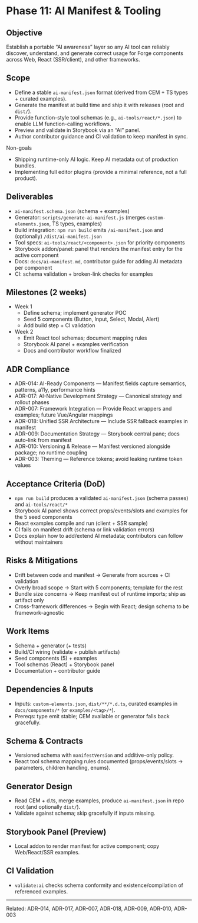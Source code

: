 # Phase 11: AI Manifest & Tooling

## Objective
Establish a portable “AI awareness” layer so any AI tool can reliably discover, understand, and generate correct usage for Forge components across Web, React (SSR/client), and other frameworks.

## Scope
- Define a stable `ai-manifest.json` format (derived from CEM + TS types + curated examples).
- Generate the manifest at build time and ship it with releases (root and `dist/`).
- Provide function-style tool schemas (e.g., `ai-tools/react/*.json`) to enable LLM function-calling workflows.
- Preview and validate in Storybook via an “AI” panel.
- Author contributor guidance and CI validation to keep manifest in sync.

Non-goals
- Shipping runtime-only AI logic. Keep AI metadata out of production bundles.
- Implementing full editor plugins (provide a minimal reference, not a full product).

## Deliverables
- `ai-manifest.schema.json` (schema + examples)
- Generator: `scripts/generate-ai-manifest.js` (merges `custom-elements.json`, TS types, examples)
- Build integration: `npm run build` emits `/ai-manifest.json` and (optionally) `/dist/ai-manifest.json`
- Tool specs: `ai-tools/react/<component>.json` for priority components
- Storybook addon/panel: panel that renders the manifest entry for the active component
- Docs: `docs/ai-manifest.md`, contributor guide for adding AI metadata per component
- CI: schema validation + broken-link checks for examples

## Milestones (2 weeks)
- Week 1
  - Define schema; implement generator POC
  - Seed 5 components (Button, Input, Select, Modal, Alert)
  - Add build step + CI validation
- Week 2
  - Emit React tool schemas; document mapping rules
  - Storybook AI panel + examples verification
  - Docs and contributor workflow finalized

## ADR Compliance
- ADR-014: AI-Ready Components — Manifest fields capture semantics, patterns, a11y, performance hints
- ADR-017: AI-Native Development Strategy — Canonical strategy and rollout phases
- ADR-007: Framework Integration — Provide React wrappers and examples; future Vue/Angular mappings
- ADR-018: Unified SSR Architecture — Include SSR fallback examples in manifest
- ADR-009: Documentation Strategy — Storybook central pane; docs auto-link from manifest
- ADR-010: Versioning & Release — Manifest versioned alongside package; no runtime coupling
- ADR-003: Theming — Reference tokens; avoid leaking runtime token values

## Acceptance Criteria (DoD)
- `npm run build` produces a validated `ai-manifest.json` (schema passes) and `ai-tools/react/*`
- Storybook AI panel shows correct props/events/slots and examples for the 5 seed components
- React examples compile and run (client + SSR sample)
- CI fails on manifest drift (schema or link validation errors)
- Docs explain how to add/extend AI metadata; contributors can follow without maintainers

## Risks & Mitigations
- Drift between code and manifest → Generate from sources + CI validation
- Overly broad scope → Start with 5 components; template for the rest
- Bundle size concerns → Keep manifest out of runtime imports; ship as artifact only
- Cross-framework differences → Begin with React; design schema to be framework-agnostic

## Work Items
- Schema + generator (+ tests)
- Build/CI wiring (validate + publish artifacts)
- Seed components (5) + examples
- Tool schemas (React) + Storybook panel
- Documentation + contributor guide

## Dependencies & Inputs
- Inputs: `custom-elements.json`, `dist/**/*.d.ts`, curated examples in `docs/components/*` (or `examples/<tag>/*`).
- Prereqs: type emit stable; CEM available or generator falls back gracefully.

## Schema & Contracts
- Versioned schema with `manifestVersion` and additive-only policy.
- React tool schema mapping rules documented (props/events/slots → parameters, children handling, enums).

## Generator Design
- Read CEM + d.ts, merge examples, produce `ai-manifest.json` in repo root (and optionally `dist/`).
- Validate against schema; skip gracefully if inputs missing.

## Storybook Panel (Preview)
- Local addon to render manifest for active component; copy Web/React/SSR examples.

## CI Validation
- `validate:ai` checks schema conformity and existence/compilation of referenced examples.

---

Related: ADR-014, ADR-017, ADR-007, ADR-018, ADR-009, ADR-010, ADR-003
